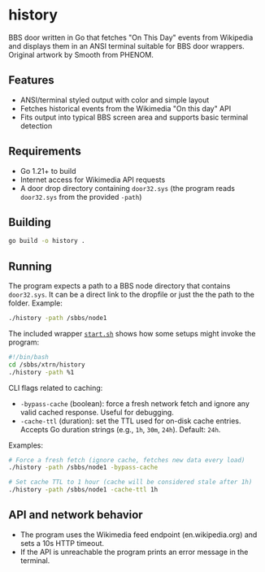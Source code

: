# history


BBS door written in Go that fetches "On This Day" events from Wikipedia and displays them in an ANSI terminal suitable for BBS door wrappers. Original artwork by Smooth from PHENOM.

## Features

- ANSI/terminal styled output with color and simple layout
- Fetches historical events from the Wikimedia "On this day" API
- Fits output into typical BBS screen area and supports basic terminal detection

## Requirements

- Go 1.21+ to build
- Internet access for Wikimedia API requests
- A door drop directory containing `door32.sys` (the program reads `door32.sys` from the provided `-path`)

## Building

```sh
go build -o history .
```

## Running

The program expects a path to a BBS node directory that contains `door32.sys`. It can be a direct link to the dropfile or just the the path to the folder. Example:

```sh
./history -path /sbbs/node1
```

The included wrapper [`start.sh`](start.sh:1) shows how some setups might invoke the program:

```sh
#!/bin/bash
cd /sbbs/xtrn/history
./history -path %1
```

CLI flags related to caching:

- `-bypass-cache` (boolean): force a fresh network fetch and ignore any valid cached response. Useful for debugging.
- `-cache-ttl` (duration): set the TTL used for on-disk cache entries. Accepts Go duration strings (e.g., `1h`, `30m`, `24h`). Default: `24h`.

Examples:

```sh
# Force a fresh fetch (ignore cache, fetches new data every load)
./history -path /sbbs/node1 -bypass-cache

# Set cache TTL to 1 hour (cache will be considered stale after 1h)
./history -path /sbbs/node1 -cache-ttl 1h

```


## API and network behavior

- The program uses the Wikimedia feed endpoint (en.wikipedia.org) and sets a 10s HTTP timeout.
- If the API is unreachable the program prints an error message in the terminal.
